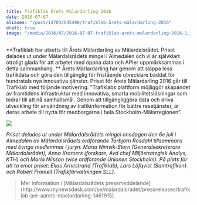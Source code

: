 ```yaml
---
title: Trafiklab Årets Mälardarling 2016
date: 2016-07-07
aliases: "/post/147034645498/trafiklab-årets-mälardarling-2016"
draft: true
image: "/media/2016/07/2016-07-07-trafiklab-arets-malardarling-2016-1.jpg"
---
```


**Trafiklab har utsetts till Årets Mälardarling av Mälardalsrådet. Priset delades ut under Mälardalsrådets mingel i Almedalen och vi är självklart otroligt glada för att arbetet med öppna data och APIer uppmärksammas i detta sammanhang. **
Årets Märlardarling har genom att släppa loss trafikdata och göra den tillgänglig för fristående utvecklare bäddat för hundratals nya innovativa tjänster. Priset för Årets Mälardarling 2016 går till Trafiklab med följande motivering:
”Trafiklabs plattform möjliggör skapandet av framtidens infrastruktur med innovativa, smarta mobilitetslösningar som bidrar till att nå samhällsmål. Genom att tillgängliggöra data och driva utveckling för användning av trafikinformation för bättre resetjänster, är deras arbete till nytta för medborgarna i hela Stockholm-Mälarregionen”.


![](/media/2016/07/2016-07-07-trafiklab-arets-malardarling-2016-1.jpg)


<i>Priset delades ut under Mälardalsrådets mingel onsdagen den 6e juli i Almedalen av Mälardalsrådets ordförande Torbjörn Rosdahl tillsammans med övriga medlemmar i juryn: Maria Nimvik-Stern (Generalsekreterare Mälardalsrådet), Anna Kramers (forskare, Avd chef Miljöstrategisk Analys, KTH) och Maria Nilsson (vice ordförande Unionen Stockholm). På plats för att ta emot priset: Elias Arnestrand (Trafiklab), Lars Löfqvist (Samtrafiken) och Robert Fromell (Trafikförvaltningen SLL). </i>
<i>
</i>
<blockquote>
Mer information i [Mälardalsrådets pressmeddelande](http://www.mynewsdesk.com/se/malardalsradet/pressreleases/trafiklab-aer-aarets-maelardarling-1461915).
</blockquote>
 
